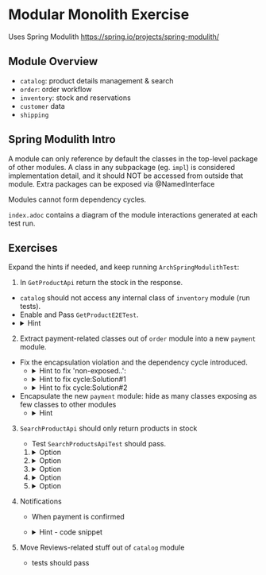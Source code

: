# Modular Monolith Exercise

Uses Spring Modulith https://spring.io/projects/spring-modulith/

## Module Overview

- `catalog`: product details management & search
- `order`: order workflow
- `inventory`: stock and reservations
- `customer` data
- `shipping`

## Spring Modulith Intro
A module can only reference by default the classes in the top-level package of other modules. A class in any subpackage (eg. `impl`) is considered implementation detail, and it should NOT be accessed from outside that module. Extra packages can be exposed via @NamedInterface

Modules cannot form dependency cycles.

`index.adoc` contains a diagram of the module interactions generated at each test run.

## Exercises

Expand the hints if needed, and keep running `ArchSpringModulithTest`:
1. In `GetProductApi` return the stock in the response.
- `catalog` should not access any internal class of `inventory` module (run tests).
- Enable and Pass `GetProductE2ETest`.
- <details><summary>Hint</summary>Retrieve the stock item number via a call to a new method in `InventoryInternalApi`</details>

2. Extract payment-related classes out of `order` module into a new `payment` module.
- Fix the encapsulation violation and the dependency cycle introduced.
  - <details><summary>Hint to fix 'non-exposed..':</summary>Code having to do with the `order` internals should stay in `order`.</details>
  - <details><summary>Hint to fix cycle:Solution#1</summary>Have a `PaymentCompletedEvent` thrown from payment back into order</details>
  - <details><summary>Hint to fix cycle:Solution#2</summary>Introduce an interface in one of the modules implemented in the other (aka Dependency Inversion). Which module should hold the interface?</details>
- Encapsulate the new `payment` module: hide as many classes exposing as few classes to other modules
  - <details><summary>Hint</summary>Move classes in a subpackage, like 'impl'</details>
3. `SearchProductApi` should only return products in stock
    - Test `SearchProductsApiTest` should pass.

    1. <details><summary>Option</summary>Search for matching products and join in-memory with all stock. Or vice-versa.</details>
    1. <details><summary>Option</summary>JOIN Stock via SQL/JPQL😐</details>
    1. <details><summary>Option</summary>Replicate stock item number at every change via events from `inventory`</details>
    1. <details><summary>Option</summary>Publish `OutOfStockEvent` and `BackInStockEvent` from `inventory`, updating a `Product.inStock` boolean; </details>
    1. <details><summary>Option</summary>Join the Product with the StockView @Entity exposed by `inventory`</details>
4. Notifications
    - When payment is confirmed
    - <details>
       <summary>Hint - code snippet</summary>

      ``` @ApplicationModuleListener
       public void onOrderStatusChanged(OrderStatusChangedEvent event) {
         String customerEmail = customerModule.getCustomer(event.customerId()).email();
         if (event.status() == OrderStatus.PAYMENT_APPROVED) {
           sendPaymentConfirmedEmail(event, customerEmail);
         }
         if (event.status() == OrderStatus.SHIPPING_IN_PROGRESS) {
           sendOrderShippedEmail(event, customerEmail);
         }
       }
      ```
   </details>
5. Move Reviews-related stuff out of `catalog` module
    - tests should pass

